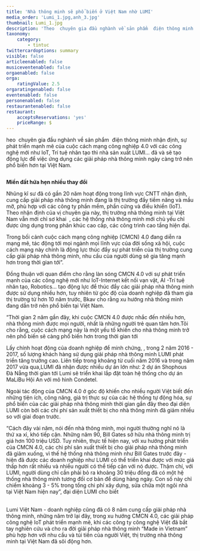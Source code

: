 ```yaml
---
title: 'Nhà thông minh sẽ phổ biến ở Việt Nam nhờ LUMI'
media_order: 'Lumi_1.jpg,anh_3.jpg'
thumbnail: Lumi_1.jpg
description: 'Theo  chuyên gia đầu nghành về sản phẩm  điện thông minh nhận định, sự phát triển mạnh mẽ của cuộc cách mạng công nghiệp 4.0 với các công nghệ mới như IoT, Trí tuệ nhân tạo thì nhà sản xuất LUMI… đã và sẽ tạo động lực để việc ứng dụng các giải pháp nhà thông minh ngày càng trở nên phổ biến hơn tại Việt Nam.'
taxonomy:
    category:
        - tintuc
twittercardoptions: summary
visible: false
articleenabled: false
musiceventenabled: false
orgaenabled: false
orga:
    ratingValue: 2.5
orgaratingenabled: false
eventenabled: false
personenabled: false
restaurantenabled: false
restaurant:
    acceptsReservations: 'yes'
    priceRange: $
---
```


<p>heo&nbsp; chuy&ecirc;n gia đầu ngh&agrave;nh về sản phẩm&nbsp; điện th&ocirc;ng minh nhận định, sự ph&aacute;t triển mạnh mẽ của cuộc c&aacute;ch mạng c&ocirc;ng nghiệp 4.0 với c&aacute;c c&ocirc;ng nghệ mới như IoT, Tr&iacute; tuệ nh&acirc;n tạo th&igrave; nh&agrave; sản xuất LUMI&hellip; đ&atilde; v&agrave; sẽ tạo động lực để việc ứng dụng c&aacute;c giải ph&aacute;p nh&agrave; th&ocirc;ng minh ng&agrave;y c&agrave;ng trở n&ecirc;n phổ biến hơn tại Việt Nam.</p>
<p><img src="/newv1/tin-tuc/nha-thong-minh-se-pho-bien-o-vie-t-nam-nho-lumi/anh_3.jpg" alt="" /></p>
<p><strong>Miền đất hứa hẹn nhiều thay đổi</strong></p>
<p>Nhũng kĩ sư đ&atilde; c&oacute; gần 20 năm hoạt động trong lĩnh vực CNTT nhận định, cung cấp giải ph&aacute;p nh&agrave; th&ocirc;ng minh đang l&agrave; thị trường đầy tiềm năng v&agrave; mầu mỡ, ph&ugrave; hợp với c&aacute;c c&ocirc;ng ty phần mềm, phần cứng v&agrave; điều khiển (IoT). Theo nhận định của vị chuy&ecirc;n gia n&agrave;y, thị trường nh&agrave; th&ocirc;ng minh tại Việt Nam vẫn mới chỉ sơ khai&nbsp; , c&aacute;c hệ thống nh&agrave; th&ocirc;ng minh mới chủ yếu chỉ được ứng dụng trong ph&acirc;n kh&uacute;c cao cấp, c&aacute;c c&ocirc;ng tr&igrave;nh cao tầng hiện đại.</p>
<p>Trong bối cảnh cuộc c&aacute;ch mạng c&ocirc;ng nghiệp (CMCN) 4.0 đang diễn ra mạng mẽ, t&aacute;c động tới mọi ng&agrave;nh mọi lĩnh vực của đời sống x&atilde; hội, cuộc c&aacute;ch mạng n&agrave;y ch&iacute;nh l&agrave; động lực th&uacute;c đẩy sự ph&aacute;t triển của thị trường cung cấp giải ph&aacute;p nh&agrave; th&ocirc;ng minh, nhu cầu của người d&ugrave;ng sẽ gia tăng mạnh hơn trong thời gian tới&rdquo;.</p>
<p>Đồng thuận với quan điểm cho rằng l&agrave;n s&oacute;ng CMCN 4.0 với sự ph&aacute;t triển mạnh của c&aacute;c c&ocirc;ng nghệ mới như IoT-Internet kết nối vạn vật, AI -Tr&iacute; tuệ nh&acirc;n tạo, Robotics&hellip; tạo động lực để th&uacute;c đẩy c&aacute;c giải ph&aacute;p nh&agrave; th&ocirc;ng minh được sử dụng nhiều hơn, tuy nhi&ecirc;n từ g&oacute;c độ của doanh nghiệp đ&atilde; tham gia thị trường từ hơn 10 năm trước, Bkav cho rằng xu hướng nh&agrave; th&ocirc;ng minh đang dần trở n&ecirc;n phổ biến tại Việt Nam.</p>
<p>&ldquo;Thời gian 2 năm gần đ&acirc;y, khi cuộc CMCN 4.0 được nhắc đến nhiều hơn, nh&agrave; th&ocirc;ng minh được mọi người, nhất l&agrave; những người trẻ quan t&acirc;m hơn.T&ocirc;i cho rằng, cuộc c&aacute;ch mạng n&agrave;y l&agrave; một yếu tố khiến cho nh&agrave; th&ocirc;ng minh trở n&ecirc;n phổ biến sẽ c&agrave;ng phổ biến hơn trong thời gian tới</p>
<p>Lấy ch&iacute;nh hoạt động của doanh nghiệp để minh chứng, , trong 2 năm 2016 - 2017, số lượng kh&aacute;ch h&agrave;ng sử dụng giải ph&aacute;p nh&agrave; th&ocirc;ng minh LUMI ph&aacute;t triển tăng trưởng cao. Li&ecirc;n tiếp trong khoảng từ cuối năm 2016 v&agrave; trong năm 2017 vừa qua,LUMI đ&atilde; nhận được nhiều dự &aacute;n lớn như: 2 dự &aacute;n Shophous&nbsp; Đ&agrave; Nẵng thời gian tới Lumi sẽ triển khai lắp đặt to&agrave;n hệ thống cho dự &aacute;n MaLiBu Hội An với m&ocirc; h&igrave;nh Condetel.</p>
<p>Ngo&agrave;i t&aacute;c động của CMCN 4.0 ở g&oacute;c độ khiến cho nhiều người Việt biết đến những tiện &iacute;ch, c&ocirc;ng năng, gi&aacute; trị thực sự của c&aacute;c hệ thống tự động h&oacute;a, sự phổ biến của c&aacute;c giải ph&aacute;p nh&agrave; th&ocirc;ng minh thời gian gần đ&acirc;y theo đại diện LUMI c&ograve;n bởi c&aacute;c chi ph&iacute; sản xuất thiết bị cho nh&agrave; th&ocirc;ng minh đ&atilde; giảm nhiều so với giai đoạn trước.</p>
<p>&ldquo;C&aacute;ch đ&acirc;y v&agrave;i năm, n&oacute;i đến nh&agrave; th&ocirc;ng minh, mọi người thường nghĩ n&oacute; l&agrave; thứ xa xỉ, kh&oacute; tiếp cận. Những năm 90, Bill Gates sở hữu nh&agrave; th&ocirc;ng minh trị gi&aacute; hơn 100 triệu USD. Tuy nhi&ecirc;n, thực tế hiện nay, với xu hướng ph&aacute;t triển của CMCN 4.0, c&aacute;c chi ph&iacute; sản xuất thiết bị cho giải ph&aacute;p nh&agrave; th&ocirc;ng minh đ&atilde; giảm xuống, v&igrave; thế hệ thống nh&agrave; th&ocirc;ng minh như Bill Gates trước đ&acirc;y - hiện đ&atilde; được c&aacute;c doanh nghiệp như LUMI c&oacute; thể triển khai được với mức gi&aacute; thấp hơn rất nhiều v&agrave; nhiều người c&oacute; thể tiếp cận với n&oacute; được. Thậm ch&iacute;, với LUMI, người d&ugrave;ng chỉ cần phải bỏ ra khoảng 30 triệu đồng đ&atilde; c&oacute; một hệ thống nh&agrave; th&ocirc;ng minh tương đối cơ bản để d&ugrave;ng h&agrave;ng ng&agrave;y. Con số n&agrave;y chỉ chiếm khoảng 3 - 5% trong tổng chi ph&iacute; x&acirc;y dựng, sửa chữa một ng&ocirc;i nh&agrave; tại Việt Nam hiện nay&rdquo;, đại diện LUMI cho biết</p>
<div id="AdAsia">&nbsp;</div>
<div id="6b8dfc574c1ec0ce393313f4f1c80b3d_sync">Lumi Việt Nam - doanh nghiệp cũng đ&atilde; c&oacute;&nbsp;8 năm cung cấp giải ph&aacute;p nh&agrave; th&ocirc;ng minh, những năm trở lại đ&acirc;y, trong xu hướng CMCN 4.0, c&aacute;c giải ph&aacute;p c&ocirc;ng nghệ IoT ph&aacute;t triển mạnh mẽ, khi c&aacute;c c&ocirc;ng ty c&ocirc;ng nghệ Việt đ&atilde; bắt tay nghi&ecirc;n cứu v&agrave; cho ra đời giải ph&aacute;p nh&agrave; th&ocirc;ng minh &ldquo;Made in Vietnam&rdquo; ph&ugrave; hợp hơn với nhu cầu v&agrave; t&uacute;i tiền của người Việt, thị trường nh&agrave; th&ocirc;ng minh tại Việt Nam đ&atilde; s&ocirc;i động hơn.</div>
<div><img src="/newv1/tin-tuc/nha-thong-minh-se-pho-bien-o-vie-t-nam-nho-lumi/Lumi_1.jpg" alt="" /></div>